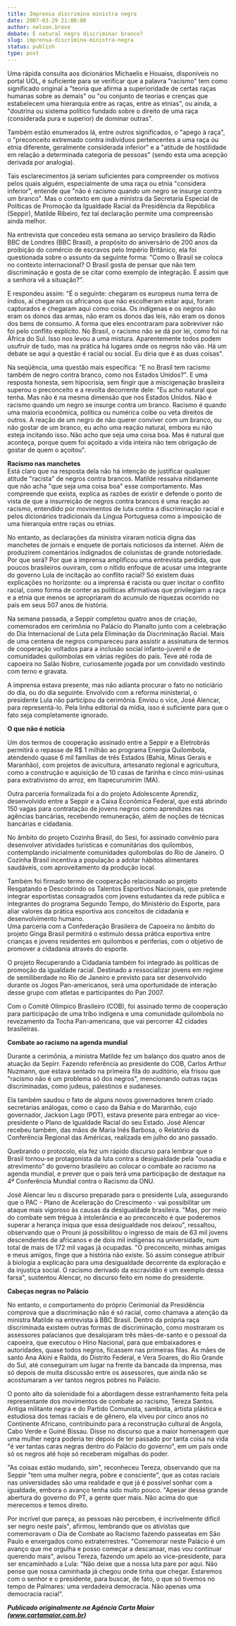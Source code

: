 ```yaml
---
title: Imprensa discrimina ministra negra
date: 2007-03-29 21:00:00
author: nelson.breve
debate: É natural negro discriminar branco?
slug: imprensa-discrimina-ministra-negra
status: publish 
type: post
---
```


  
  
Uma rápida consulta aos dicionários Michaelis e Houaiss, disponíveis no portal UOL, é suficiente para se verificar que a palavra "racismo" tem como significado original a "teoria que afirma a superioridade de certas raças humanas sobre as demais" ou "ou conjunto de teorias e crenças que estabelecem uma hierarquia entre as raças, entre as etnias", ou ainda, a "doutrina ou sistema político fundado sobre o direito de uma raça (considerada pura e superior) de dominar outras".  
  
  
Também estão enumerados lá, entre outros significados, o "apego à raça", o "preconceito extremado contra indivíduos pertencentes a uma raça ou etnia diferente, geralmente considerada inferior" e a "atitude de hostilidade em relação a determinada categoria de pessoas" (sendo esta uma acepção derivada por analogia).  
  
  
Tais esclarecimentos já seriam suficientes para compreender os motivos pelos quais alguém, especialmente de uma raça ou etnia "considera inferior", entende que "não é racismo quando um negro se insurge contra um branco". Mas o contexto em que a ministra da Secretaria Especial de Políticas de Promoção da Igualdade Racial da Presidência da República (Seppir), Matilde Ribeiro, fez tal declaração permite uma compreensão ainda melhor.  
  
  
Na entrevista que concedeu esta semana ao serviço brasileiro da Rádio BBC de Londres (BBC Brasil), a propósito do aniversário de 200 anos da proibição do comércio de escravos pelo Império Britânico, ela foi questionada sobre o assunto da seguinte forma: "Como o Brasil se coloca no contexto internacional? O Brasil gosta de pensar que não tem discriminação e gosta de se citar como exemplo de integração. É assim que a senhora vê a situação?".  
  
  
E respondeu assim: "É o seguinte: chegaram os europeus numa terra de índios, aí chegaram os africanos que não escolheram estar aqui, foram capturados e chegaram aqui como coisa. Os indígenas e os negros não eram os donos das armas, não eram os donos das leis, não eram os donos dos bens de consumo. A forma que eles encontraram para sobreviver não foi pelo conflito explícito. No Brasil, o racismo não se dá por lei, como foi na África do Sul. Isso nos levou a uma mistura. Aparentemente todos podem usufruir de tudo, mas na prática há lugares onde os negros não vão. Há um debate se aqui a questão é racial ou social. Eu diria que é as duas coisas".   
  
  
Na seqüência, uma questão mais específica: "E no Brasil tem racismo também de negro contra branco, como nos Estados Unidos?". E uma resposta honesta, sem hipocrisia, sem fingir que a miscigenação brasileira superou o preconceito e a revolta decorrente dele: "Eu acho natural que tenha. Mas não é na mesma dimensão que nos Estados Unidos. Não é racismo quando um negro se insurge contra um branco. Racismo é quando uma maioria econômica, política ou numérica coíbe ou veta direitos de outros. A reação de um negro de não querer conviver com um branco, ou não gostar de um branco, eu acho uma reação natural, embora eu não esteja incitando isso. Não acho que seja uma coisa boa. Mas é natural que aconteça, porque quem foi açoitado a vida inteira não tem obrigação de gostar de quem o açoitou".  
  
**Racismo nas manchetes**  
Está claro que na resposta dela não há intenção de justificar qualquer atitude "racista" de negros contra brancos. Matilde ressalva nitidamente que não acha "que seja uma coisa boa" esse comportamento. Mas compreende que exista, explica as razões de existir e defende o ponto de vista de que a insurreição de negros contra brancos é uma reação ao racismo, entendido por movimentos de luta contra a discriminação racial e pelos dicionários tradicionais da Língua Portuguesa como a imposição de uma hierarquia entre raças ou etnias.  
  
  
No entanto, as declarações da ministra viraram notícia digna das manchetes de jornais e enquete de portais noticiosos da internet. Além de produzirem comentários indignados de colunistas de grande notoriedade. Por que será? Por que a imprensa amplificou uma entrevista perdida, que poucos brasileiros ouviram, com o nítido enfoque de acusar uma integrante do governo Lula de incitação ao conflito racial? Só existem duas explicações no horizonte: ou a imprensa é racista ou quer incitar o conflito racial, como forma de conter as políticas afirmativas que privilegiam a raça e a etnia que menos se apropriaram do acumulo de riquezas ocorrido no país em seus 507 anos de história.  
  
  
Na semana passada, a Seppir completou quatro anos de criação, comemorados em cerimônia no Palácio do Planalto junto com a celebração do Dia Internacional de Luta pela Eliminação da Discriminação Racial. Mais de uma centena de negros compareceu para assistir a assinatura de termos de cooperação voltados para a inclusão social infanto-juvenil e de comunidades quilombolas em várias regiões do país. Teve até roda de capoeira no Salão Nobre, curiosamente jogada por um convidado vestindo com terno e gravata.  
  
  
A imprensa estava presente, mas não adianta procurar o fato no noticiário do dia, ou do dia seguinte. Envolvido com a reforma ministerial, o presidente Lula não participou da cerimônia. Enviou o vice, José Alencar, para representá-lo. Pela linha editorial da mídia, isso é suficiente para que o fato seja completamente ignorado.  
  
**O que não é notícia**  
  
Um dos termos de cooperação assinado entre a Seppir e a Eletrobrás permitirá o repasse de R$ 1 milhão ao programa Energia Quilombola, atendendo quase 6 mil famílias de três Estados (Bahia, Minas Gerais e Maranhão), com projetos de avicultura, artesanato regional e agricultura, como a construção e aquisição de 10 casas de farinha e cinco mini-usinas para extrativismo do arroz, em Itapecurumirim (MA).   
  
  
Outra parceria formalizada foi a do projeto Adolescente Aprendiz, desenvolvido entre a Seppir e a Caixa Econômica Federal, que está abrindo 150 vagas para contratação de jovens negros como aprendizes nas agências bancárias, recebendo remuneração, além de noções de técnicas bancárias e cidadania.   
  
  
No âmbito do projeto Cozinha Brasil, do Sesi, foi assinado convênio para desenvolver atividades turísticas e comunitárias dos quilombos, contemplando inicialmente comunidades quilombolas do Rio de Janeiro. O Cozinha Brasil incentiva a população a adotar hábitos alimentares saudáveis, com aproveitamento da produção local.  
  
  
Também foi firmado termo de cooperação relacionado ao projeto Resgatando e Descobrindo os Talentos Esportivos Nacionais, que pretende integrar esportistas consagrados com jovens estudantes da rede pública e integrantes do programa Segundo Tempo, do Ministério do Esporte, para aliar valores da prática esportiva aos conceitos de cidadania e desenvolvimento humano.   
Uma parceria com a Confederação Brasileira de Capoeira no âmbito do projeto Ginga Brasil permitirá o estimulo dessa prática esportiva entre crianças e jovens residentes em quilombos e periferias, com o objetivo de promover a cidadania através do esporte.  
  
  
O projeto Recuperando a Cidadania também foi integrado às políticas de promoção da igualdade racial. Destinado a ressocializar jovens em regime de semiliberdade no Rio de Janeiro e previsto para ser desenvolvido durante os Jogos Pan-americanos, será uma oportunidade de interação desse grupo com atletas e participantes do Pan 2007.   
  
  
Com o Comitê Olímpico Brasileiro (COB), foi assinado termo de cooperação para participação de uma tribo indígena e uma comunidade quilombola no revezamento da Tocha Pan-americana, que vai percorrer 42 cidades brasileiras.  
  
  
**Combate ao racismo na agenda mundial**   
  
  
Durante a cerimônia, a ministra Matilde fez um balanço dos quatro anos de atuação da Sepirr. Fazendo referência ao presidente do COB, Carlos Arthur Nuzmann, que estava sentado na primeira fila do auditório, ela frisou que "racismo não é um problema só dos negros", mencionando outras raças discriminadas, como judeus, palestinos e sudaneses.   
  
  
Ela também saudou o fato de alguns novos governadores terem criado secretarias análogas, como o caso da Bahia e do Maranhão, cujo governador, Jackson Lago (PDT), estava presente para entregar ao vice-presidente o Plano de Igualdade Racial do seu Estado. José Alencar recebeu também, das mãos de Maria Inês Barbosa, o Relatório da Conferência Regional das Américas, realizada em julho do ano passado.  
  
  
Quebrando o protocolo, ela fez um rápido discurso para lembrar que o Brasil tornou-se protagonista da luta contra a desigualdade pela "ousadia e atrevimento" do governo brasileiro ao colocar o combate ao racismo na agenda mundial, e prever que o país terá uma participação de destaque na 4ª Conferência Mundial contra o Racismo da ONU.  
  
  
José Alencar leu o discurso preparado para o presidente Lula, assegurando que o PAC - Plano de Aceleração do Crescimento - vai possibilitar um ataque mais vigoroso às causas da desigualdade brasileira. "Mas, por meio do combate sem trégua à intolerância e ao preconceito é que poderemos superar a herança iníqua que essa desigualdade nos deixou", ressaltou, observando que o Prouni já possibilitou o ingresso de mais de 63 mil jovens descendentes de africanos e de dois mil indígenas na universidade, num total de mais de 172 mil vagas já ocupadas. "O preconceito, minhas amigas e meus amigos, finge que a história não existe. Só assim consegue atribuir à biologia a explicação para uma desigualdade decorrente da exploração e da injustiça social. O racismo derivado da escravidão é um exemplo dessa farsa", sustentou Alencar, no discurso feito em nome do presidente.  
  
  
**Cabeças negras no Palácio**  
  
No entanto, o comportamento do próprio Cerimonial da Presidência comprova que a discriminação não é só racial, como chamava a atenção da ministra Matilde na entrevista à BBC Brasil. Dentro da própria raça discriminada existem outras formas de discriminação, como mostraram os assessores palacianos que desalojaram três mães-de-santo e o pessoal da capoeira, que executou o Hino Nacional, para que embaixadores e autoridades, quase todos negros, ficassem nas primeiras filas. As mães de santo Ana Akini e Railda, do Distrito Federal, e Vera Soares, do Rio Grande do Sul, até conseguiram um lugar na frente da bancada da imprensa, mas só depois de muita discussão entre os assessores, que ainda não se acostumaram a ver tantos negros pobres no Palácio.  
  
  
O ponto alto da solenidade foi a abordagem desse estranhamento feita pela representante dos movimentos de combate ao racismo, Tereza Santos. Antiga militante negra e do Partido Comunista, sambista, artista plástica e estudiosa dos temas raciais e de gênero, ela viveu por cinco anos no Continente Africano, contribuindo para a reconstrução cultural de Angola, Cabo Verde e Guiné Bissau. Disse no discurso que a maior homenagem que uma mulher negra poderia ter depois de ter passado por tanta coisa na vida "é ver tantas caras negras dentro do Palácio do governo", em um país onde só os negros até hoje só receberam migalhas do poder.  
  
  
"As coisas estão mudando, sim", reconheceu Tereza, observando que na Seppir "tem uma mulher negra, pobre e consciente", que as cotas raciais nas universidades são uma realidade e que já é possível sonhar com a igualdade, embora o avanço tenha sido muito pouco. "Apesar dessa grande abertura do governo do PT, a gente quer mais. Não acima do que merecemos e temos direito.   
  
  
Por incrível que pareça, as pessoas não percebem, é incrivelmente difícil ser negro neste país", afirmou, lembrando que os ativistas que comemoravam o Dia de Combate ao Racismo fazendo passeatas em São Paulo e enxergados como extraterrestres. "Comemorar neste Palácio é um avanço que me orgulha e posso começar a descansar, mas vou continuar querendo mais", avisou Tereza, fazendo um apelo ao vice-presidente, para ser encaminhado a Lula: "Não deixe que a nossa luta pare por aqui. Não pense que nossa caminhada já chegou onde tinha que chegar. Estaremos com o senhor e o presidente, para buscar, de fato, o que só tivemos no tempo de Palmares: uma verdadeira democracia. Não apenas uma democracia racial".  
  
***Publicado originalmente na Agência Carta Maior (www.cartamaior.com.br)*** 



